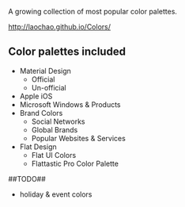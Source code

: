 A growing collection of most popular color palettes.

http://laochao.github.io/Colors/

Color palettes included
-----------------------

* Material Design
  * Official
  * Un-official
* Apple iOS
* Microsoft Windows & Products
* Brand Colors
  * Social Networks
  * Global Brands
  * Popular Websites & Services
* Flat Design
  * Flat UI Colors
  * Flattastic Pro Color Palette

##TODO##
* holiday & event colors
